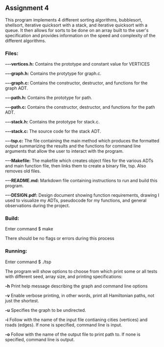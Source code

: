 ## Assignment 4

This program implements 4 different sorting algorithms, bubblesort, shellsort, iterative quicksort with a stack, and iterative quicksort with a queue. It then allows for sorts to be done on an array built to the user's specification and provides information on the speed and complexity of the different algorithms.

### Files:

**---vertices.h:** Contains the prototype and constant value for VERTICES

**---graph.h:** Contains the protytype for graph.c.

**---graph.c:** Contains the constructor, destructor, and functions for the graph ADT.

**---path.h:** Contains the prototype for path.

**---path.c:** Contains the constructor, destructor, and functions for the path ADT.

**---stack.h:** Contains the prototype for stack.c.

**---stack.c:** The source code for the stack ADT.

**---tsp.c:** The file containing the main method which produces the formatted output summarizing the results and the functions for command line arguments that allow the user to interact with the program.

**---Makefile:** The makefile which creates object files for the various ADTs and main function file, then links them to create a binary file, tsp. Also removes old files.

**---README.md:** Markdown file containing instructions to run and build this program.

**---DESIGN.pdf:** Design document showing function requirements, drawing I used to visualize my ADTs, pseudocode for my functions, and general observations during the project.

### Build:

Enter command $ make

There should be no flags or errors during this process

### Running:

Enter command $ ./tsp

The program will show options to choose from which print some or all tests with different seed, array size, and printing specifications:

**-h** Print help message describing the graph and command line options

**-v** Enable verbose printing, in other words, print all Hamiltonian paths, not just the shortest.

**-u** Specifies the graph to be undirected.

**-i** Follow with the name of the input file contianing cities (vertices) and roads (edges). If none is specified, command line is input.

**-o** Follow with the name of the output file to print path to. If none is specified, command line is output.

